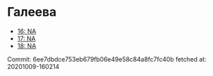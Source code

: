 # Галеева
- [16: NA](16.md)
- [17: NA](17.md)
- [18: NA](18.md)

Commit: 6ee7dbdce753eb679fb06e49e58c84a8fc7fc40b
 fetched at: 20201009-160214
